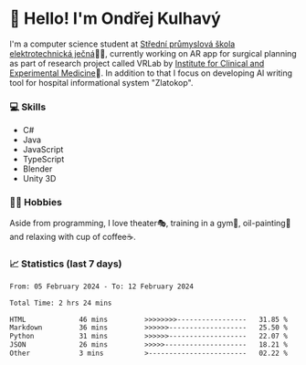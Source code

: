 # 👋 Hello! I'm Ondřej Kulhavý

I'm a computer science student at [Střední průmyslová škola elektrotechnická ječná](https://www.spsejecna.cz/)👨‍🎓, currently working on AR app for surgical planning as part of research project called VRLab by [Institute for Clinical and Experimental Medicine](https://www.ikem.cz/en/)🏥.
In addition to that I focus on developing AI writing tool for hospital informational system "Zlatokop".

### 💻 Skills
- C#
- Java
- JavaScript
- TypeScript
- Blender
- Unity 3D

### 🏋️‍♂️ Hobbies

Aside from programming, I love theater🎭, training in a gym💪, oil-painting🎨 and relaxing with cup of coffee☕.
### 📈 Statistics (last 7 days)
<!--START_SECTION:waka-->

```txt
From: 05 February 2024 - To: 12 February 2024

Total Time: 2 hrs 24 mins

HTML             46 mins         >>>>>>>>-----------------   31.85 %
Markdown         36 mins         >>>>>>-------------------   25.50 %
Python           31 mins         >>>>>>-------------------   22.07 %
JSON             26 mins         >>>>>--------------------   18.21 %
Other            3 mins          >------------------------   02.22 %
```

<!--END_SECTION:waka-->



